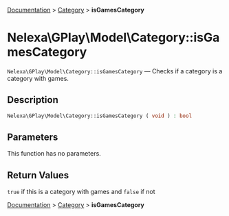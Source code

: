 [Documentation](../../README.md) > [Category](README.md) > **isGamesCategory**

# Nelexa\GPlay\Model\Category::isGamesCategory
`Nelexa\GPlay\Model\Category::isGamesCategory` — Checks if a category is a category with games.

## Description
```php
Nelexa\GPlay\Model\Category::isGamesCategory ( void ) : bool
```

## Parameters
This function has no parameters.

## Return Values
`true` if this is a category with games and `false` if not

[Documentation](../../README.md) > [Category](README.md) > **isGamesCategory**
